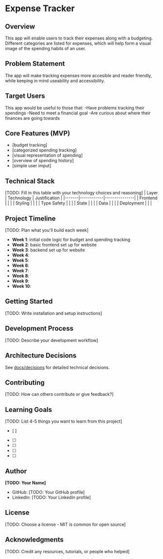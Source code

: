 # Expense Tracker

## Overview
This app will enable users to track their expenses along with a budgeting. Different categories are listed for expenses, which will help form a visual image of the spending habits of an user. 

## Problem Statement
The app will make tracking expenses more accesible and reader friendly, while keeping in mind useability and accessibility.

## Target Users
This app would be useful to those that:
-Have problems tracking their spendings
-Need to meet a financial goal
-Are curious about where their finances are going towards

## Core Features (MVP)
- [budget tracking] 
- [categorized spending tracking] 
- [visual representation of spending] 
- [overview of spending history] 
- [simple user imput] 

## Technical Stack
[TODO: Fill in this table with your technology choices and reasoning]
| Layer | Technology | Justification |
|-------|------------|---------------|
| Frontend | | |
| Styling | | |
| Type Safety | | |
| State | | |
| Data | | |
| Deployment | | |

## Project Timeline
[TODO: Plan what you'll build each week]
- **Week 1**:  initial code logic for budget and spending tracking
- **Week 2**:  basic frontend set up for website
- **Week 3**:  backend set up for website
- **Week 4**:   
- **Week 5**: 
- **Week 6**: 
- **Week 7**: 
- **Week 8**: 
- **Week 9**: 
- **Week 10**: 

## Getting Started
[TODO: Write installation and setup instructions]

## Development Process
[TODO: Describe your development workflow]

## Architecture Decisions
See [docs/decisions](./docs/decisions) for detailed technical decisions.

## Contributing
[TODO: How can others contribute or give feedback?]

## Learning Goals
[TODO: List 4-5 things you want to learn from this project]
- [ ] 
- [ ] 
- [ ] 
- [ ] 
- [ ] 

## Author
**[TODO: Your Name]**
- GitHub: [TODO: Your GitHub profile]
- LinkedIn: [TODO: Your LinkedIn profile]

## License
[TODO: Choose a license - MIT is common for open source]

## Acknowledgments
[TODO: Credit any resources, tutorials, or people who helped]
